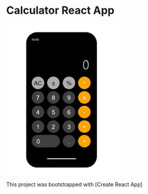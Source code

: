 # Calculator React App

<img src="./src/calculator.JPG" width="300px"> 

This project was bootstrapped with [Create React App]
